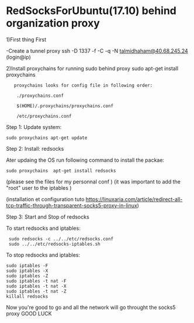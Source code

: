 # RedSocksForUbuntu(17.10) behind organization proxy

1)First thing First

-Create a tunnel proxy ssh -D 1337 -f -C -q -N talmidhaham@40.68.245.24 (login@ip)

2)Install proxychains for running sudo behind proxy
sudo apt-get install proxychains

       proxychains looks for config file in following order:

        ./proxychains.conf

        $(HOME)/.proxychains/proxychains.conf

        /etc/proxychains.conf




Step 1: Update system:

	sudo proxychains apt-get update

Step 2: Install: redsocks

Ater updaing the OS run following command to install the packae:

	sudo proxychains  apt-get install redsocks

(please see the files for my personnal conf )
(it was important to add the "root" user to the iptables )


(installation et configuration tuto https://linuxaria.com/article/redirect-all-tcp-traffic-through-transparent-socks5-proxy-in-linux)

Step 3: Start and Stop of redsocks

To start redsocks and iptables:

   	 sudo redsocks -c ../../etc/redsocks.conf
	 sudo ../../etc/redsocks-iptables.sh

To stop redsocks and iptables:

   	sudo iptables -F
	sudo iptables -X 
	sudo iptables -Z
	sudo iptables -t nat -F
	sudo iptables -t nat -X
	sudo iptables -t nat -Z
	killall redsocks

Now you're good to go and all the network will go throught the socks5 proxy
GOOD LUCK